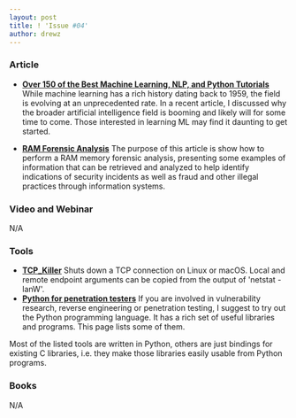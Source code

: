 ```yaml
---
layout: post
title: ! 'Issue #04'
author: drewz
---
```


### Article
- [**Over 150 of the Best Machine Learning, NLP, and Python Tutorials**](https://unsupervisedmethods.com/over-150-of-the-best-machine-learning-nlp-and-python-tutorials-ive-found-ffce2939bd78) While machine learning has a rich history dating back to 1959, the field is evolving at an unprecedented rate. In a recent article, I discussed why the broader artificial intelligence field is booming and likely will for some time to come. Those interested in learning ML may find it daunting to get started.

- [**RAM Forensic Analysis**](https://articles.forensicfocus.com/2017/06/26/ram-forensic-analysis/) The purpose of this article is show how to perform a RAM memory forensic analysis, presenting some examples of information that can be retrieved and analyzed to help identify indications of security incidents as well as fraud and other illegal practices through information systems. 


### Video and Webinar
N/A


### Tools

- [**TCP_Killer**](https://github.com/google/tcp_killer) Shuts down a TCP connection on Linux or macOS. Local and remote endpoint arguments can be copied from the output of 'netstat -lanW'.
- [**Python for penetration testers**](https://vulnerablelife.wordpress.com/2017/05/13/python-for-penetration-testers/) If you are involved in vulnerability research, reverse engineering or penetration testing, I suggest to try out the Python programming language. It has a rich set of useful libraries and programs. This page lists some of them.

Most of the listed tools are written in Python, others are just bindings for existing C libraries, i.e. they make those libraries easily usable from Python programs.

### Books
N/A

